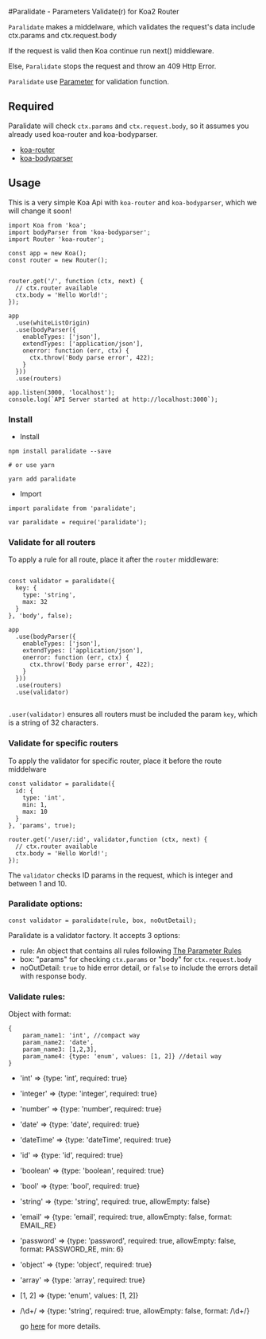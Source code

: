 #Paralidate - Parameters Validate(r) for Koa2 Router

`Paralidate` makes a middelware, which validates the request's data include ctx.params and ctx.request.body

If the request is valid then Koa continue run next() middleware.

Else, `Paralidate` stops the request and throw an 409 Http Error.

`Paralidate` use [Parameter](https://github.com/node-modules/parameter) for validation function.

## Required
Paralidate will check `ctx.params` and `ctx.request.body`, so it assumes you already used koa-router and koa-bodyparser. 
- [koa-router](https://github.com/alexmingoia/koa-router)
- [koa-bodyparser](https://github.com/koajs/bodyparser)

## Usage

This is a very simple Koa Api with `koa-router` and `koa-bodyparser`, which we will change it soon!

```es6
import Koa from 'koa';
import bodyParser from 'koa-bodyparser';
import Router 'koa-router';

const app = new Koa();
const router = new Router();


router.get('/', function (ctx, next) {
  // ctx.router available
  ctx.body = 'Hello World!';
});

app
  .use(whiteListOrigin)
  .use(bodyParser({
    enableTypes: ['json'],
    extendTypes: ['application/json'],
    onerror: function (err, ctx) {
      ctx.throw('Body parse error', 422);
    }
  }))
  .use(routers)

app.listen(3000, 'localhost');
console.log(`API Server started at http://localhost:3000`);
```

### Install

- Install 

```shell
npm install paralidate --save

# or use yarn

yarn add paralidate
```

- Import
```ES6
import paralidate from 'paralidate';
```

```ES5
var paralidate = require('paralidate');
```


### Validate for all routers
To apply a rule for all route, place it after the `router` middleware:

```ES6

const validator = paralidate({
  key: {
    type: 'string',
    max: 32
  }
}, 'body', false);

app
  .use(bodyParser({
    enableTypes: ['json'],
    extendTypes: ['application/json'],
    onerror: function (err, ctx) {
      ctx.throw('Body parse error', 422);
    }
  }))
  .use(routers)
  .use(validator)


```

`.user(validator)` ensures all routers must be included the param `key`, which is a string of 32 characters.

### Validate for specific routers

To apply the validator for specific router, place it before the route middelware 

```ES6
const validator = paralidate({
  id: {
    type: 'int',
    min: 1,
    max: 10
  }
}, 'params', true);

router.get('/user/:id', validator,function (ctx, next) {
  // ctx.router available
  ctx.body = 'Hello World!';
});
```

The `validator` checks ID params in the request, which is integer and between 1 and 10.

### Paralidate options:

```ES6
const validator = paralidate(rule, box, noOutDetail);
```

Paralidate is a validator factory. It accepts 3 options:
- rule: An object that contains all rules following [The Parameter Rules](https://github.com/node-modules/parameter)
- box: "params" for checking `ctx.params` or "body" for `ctx.request.body`
- noOutDetail: `true` to hide error detail, or `false` to include the errors detail with response body.

### Validate rules:

 Object with format:
```ES
{
	param_name1: 'int', //compact way
	param_name2: 'date',
	param_name3: [1,2,3],
	param_name4: {type: 'enum', values: [1, 2]} //detail way
}
```

  - 'int' => {type: 'int', required: true}
  - 'integer' => {type: 'integer', required: true}
  - 'number' => {type: 'number', required: true}
  - 'date' => {type: 'date', required: true}
  - 'dateTime' => {type: 'dateTime', required: true}
  - 'id' => {type: 'id', required: true}
  - 'boolean' => {type: 'boolean', required: true}
  - 'bool' => {type: 'bool', required: true}
  - 'string' => {type: 'string', required: true, allowEmpty: false}
  - 'email' => {type: 'email', required: true, allowEmpty: false, format: EMAIL_RE}
  - 'password' => {type: 'password', required: true, allowEmpty: false, format: PASSWORD_RE, min: 6}
  - 'object' => {type: 'object', required: true}
  - 'array' => {type: 'array', required: true}
  - [1, 2] => {type: 'enum', values: [1, 2]}
  - /\d+/ => {type: 'string', required: true, allowEmpty: false, format: /\d+/}

	go [here](https://github.com/node-modules/parameter) for more details.
